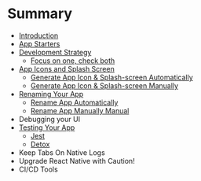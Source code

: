 # Summary

* [Introduction](README.md)
* [App Starters](app-starters.md)
* [Development Strategy](development-strategy.md)
  * [Focus on one, check both](development-strategy/focus-on-one-check-both.md)
* [App Icons and Splash Screen](app-icons-and-splash-screen.md)
  * [Generate App Icon & Splash-screen Automatically](app-icons-and-splash-screen/automatic.md)
  * [Generate App Icon & Splash-screen Manually](app-icons-and-splash-screen/manual.md)
* [Renaming Your App](renaming-your-app.md)
  * [Rename App Automatically](renaming-your-app/rename-app-automatically.md)
  * [Rename App Manually Manual](renaming-your-app/rename-app-manually-manual.md)
* Debugging your UI
* [Testing Your App](testing-your-app.md)
  * [Jest](testing-your-app/jest.md)
  * [Detox](testing-your-app/detox.md)
* Keep Tabs On Native Logs
* Upgrade React Native with Caution!
* CI/CD Tools

